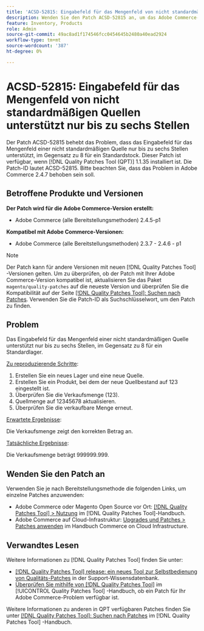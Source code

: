 ```yaml
---
title: 'ACSD-52815: Eingabefeld für das Mengenfeld von nicht standardmäßigen Quellen unterstützt nur bis zu sechs Stellen.'
description: Wenden Sie den Patch ACSD-52815 an, um das Adobe Commerce-Leistungsproblem zu beheben, bei dem das Eingabefeld für das Mengenfeld einer nicht standardmäßigen Quelle nur bis zu sechs Stellen unterstützt, im Gegensatz zu 8 für ein Standardstock.
feature: Inventory, Products
role: Admin
source-git-commit: 49ac8ad1f174546fcc0454645b2480a40ead2924
workflow-type: tm+mt
source-wordcount: '387'
ht-degree: 0%

---
```


# ACSD-52815: Eingabefeld für das Mengenfeld von nicht standardmäßigen Quellen unterstützt nur bis zu sechs Stellen

Der Patch ACSD-52815 behebt das Problem, dass das Eingabefeld für das Mengenfeld einer nicht standardmäßigen Quelle nur bis zu sechs Stellen unterstützt, im Gegensatz zu 8 für ein Standardstock. Dieser Patch ist verfügbar, wenn [!DNL Quality Patches Tool (QPT)] 1.1.35 installiert ist. Die Patch-ID lautet ACSD-52815. Bitte beachten Sie, dass das Problem in Adobe Commerce 2.4.7 behoben sein soll.

## Betroffene Produkte und Versionen

**Der Patch wird für die Adobe Commerce-Version erstellt:**

* Adobe Commerce (alle Bereitstellungsmethoden) 2.4.5-p1

**Kompatibel mit Adobe Commerce-Versionen:**

* Adobe Commerce (alle Bereitstellungsmethoden) 2.3.7 - 2.4.6 - p1

>[!NOTE]
>
>Der Patch kann für andere Versionen mit neuen [!DNL Quality Patches Tool] -Versionen gelten. Um zu überprüfen, ob der Patch mit Ihrer Adobe Commerce-Version kompatibel ist, aktualisieren Sie das Paket `magento/quality-patches` auf die neueste Version und überprüfen Sie die Kompatibilität auf der Seite [[!DNL Quality Patches Tool]: Suchen nach Patches](https://experienceleague.adobe.com/tools/commerce-quality-patches/index.html). Verwenden Sie die Patch-ID als Suchschlüsselwort, um den Patch zu finden.

## Problem

Das Eingabefeld für das Mengenfeld einer nicht standardmäßigen Quelle unterstützt nur bis zu sechs Stellen, im Gegensatz zu 8 für ein Standardlager.

<u>Zu reproduzierende Schritte</u>:

1. Erstellen Sie ein neues Lager und eine neue Quelle.
1. Erstellen Sie ein Produkt, bei dem der neue Quellbestand auf 123 eingestellt ist.
1. Überprüfen Sie die Verkaufsmenge (123).
1. Quellmenge auf 12345678 aktualisieren.
1. Überprüfen Sie die verkaufbare Menge erneut.

<u>Erwartete Ergebnisse</u>:

Die Verkaufsmenge zeigt den korrekten Betrag an.

<u>Tatsächliche Ergebnisse</u>:

Die Verkaufsmenge beträgt 999999.999.

## Wenden Sie den Patch an

Verwenden Sie je nach Bereitstellungsmethode die folgenden Links, um einzelne Patches anzuwenden:

* Adobe Commerce oder Magento Open Source vor Ort: [[!DNL Quality Patches Tool] > Nutzung](https://experienceleague.adobe.com/docs/commerce-operations/tools/quality-patches-tool/usage.html) im [!DNL Quality Patches Tool]-Handbuch.
* Adobe Commerce auf Cloud-Infrastruktur: [Upgrades und Patches > Patches anwenden](https://experienceleague.adobe.com/docs/commerce-cloud-service/user-guide/develop/upgrade/apply-patches.html) im Handbuch Commerce on Cloud Infrastructure.

## Verwandtes Lesen

Weitere Informationen zu [!DNL Quality Patches Tool] finden Sie unter:

* [[!DNL Quality Patches Tool] release: ein neues Tool zur Selbstbedienung von Qualitäts-Patches](https://experienceleague.adobe.com/en/docs/commerce-knowledge-base/kb/announcements/commerce-announcements/magento-quality-patches-released-new-tool-to-self-serve-quality-patches) in der Support-Wissensdatenbank.
* [Überprüfen Sie mithilfe von  [!DNL Quality Patches Tool]](/help/tools/quality-patches-tool/patches-available-in-qpt/check-patch-for-magento-issue-with-magento-quality-patches.md) im [!UICONTROL Quality Patches Tool] -Handbuch, ob ein Patch für Ihr Adobe Commerce-Problem verfügbar ist.


Weitere Informationen zu anderen in QPT verfügbaren Patches finden Sie unter [[!DNL Quality Patches Tool]: Suchen nach Patches](https://experienceleague.adobe.com/tools/commerce-quality-patches/index.html) im [!DNL Quality Patches Tool] -Handbuch.

